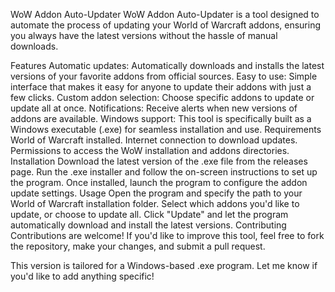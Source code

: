WoW Addon Auto-Updater
WoW Addon Auto-Updater is a tool designed to automate the process of updating your World of Warcraft addons, ensuring you always have the latest versions without the hassle of manual downloads.

Features
Automatic updates: Automatically downloads and installs the latest versions of your favorite addons from official sources.
Easy to use: Simple interface that makes it easy for anyone to update their addons with just a few clicks.
Custom addon selection: Choose specific addons to update or update all at once.
Notifications: Receive alerts when new versions of addons are available.
Windows support: This tool is specifically built as a Windows executable (.exe) for seamless installation and use.
Requirements
World of Warcraft installed.
Internet connection to download updates.
Permissions to access the WoW installation and addons directories.
Installation
Download the latest version of the .exe file from the releases page.
Run the .exe installer and follow the on-screen instructions to set up the program.
Once installed, launch the program to configure the addon update settings.
Usage
Open the program and specify the path to your World of Warcraft installation folder.
Select which addons you'd like to update, or choose to update all.
Click "Update" and let the program automatically download and install the latest versions.
Contributing
Contributions are welcome! If you'd like to improve this tool, feel free to fork the repository, make your changes, and submit a pull request.

This version is tailored for a Windows-based .exe program. Let me know if you'd like to add anything specific!
